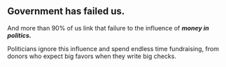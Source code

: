 ## Government has failed us.

And more than 90% of us link that failure to the influence of ***money in politics.***

Politicians ignore this influence and spend endless time fundraising, from donors who expect big favors when they write big checks. 